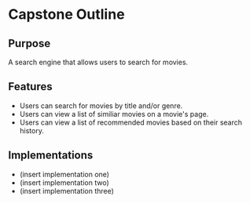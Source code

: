 # Capstone Outline

## Purpose
A search engine that allows users to search for movies.

## Features
- Users can search for movies by title and/or genre.
- Users can view a list of similiar movies on a movie's page.
- Users can view a list of recommended movies based on their search history.

## Implementations
- (insert implementation one)
- (insert implementation two)
- (insert implementation three)
